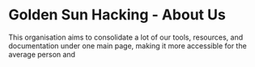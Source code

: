 # Golden Sun Hacking - About Us
This organisation aims to consolidate a lot of our tools, resources, and documentation under one main page, making it more accessible for the average person and  
